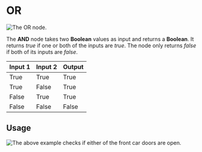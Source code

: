 # OR

![The OR node.](../../../.gitbook/assets/nodeor.png)

The **AND** node takes two **Boolean** values as input and returns a **Boolean**. It returns _true_ if one or both of the inputs are _true_. The node only returns _false_ if both of its inputs are _false_. 

| Input 1 | Input 2 | Output |
| :--- | :--- | :--- |
| True | True | True |
| True | False | True |
| False | True | True |
| False | False | False |

## Usage

![The above example checks if either of the front car doors are open.](../../../.gitbook/assets/orexample.png)
